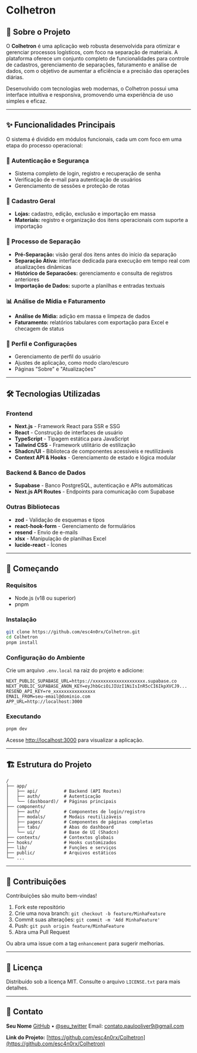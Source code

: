 # Colhetron

## 📖 Sobre o Projeto

O **Colhetron** é uma aplicação web robusta desenvolvida para otimizar e gerenciar processos logísticos, com foco na separação de materiais. A plataforma oferece um conjunto completo de funcionalidades para controle de cadastros, gerenciamento de separações, faturamento e análise de dados, com o objetivo de aumentar a eficiência e a precisão das operações diárias.

Desenvolvido com tecnologias web modernas, o Colhetron possui uma interface intuitiva e responsiva, promovendo uma experiência de uso simples e eficaz.

---

## ✨ Funcionalidades Principais

O sistema é dividido em módulos funcionais, cada um com foco em uma etapa do processo operacional:

### 🔐 Autenticação e Segurança

* Sistema completo de login, registro e recuperação de senha
* Verificação de e-mail para autenticação de usuários
* Gerenciamento de sessões e proteção de rotas

### 📂 Cadastro Geral

* **Lojas:** cadastro, edição, exclusão e importação em massa
* **Materiais:** registro e organização dos itens operacionais com suporte a importação

### 🚀 Processo de Separação

* **Pré-Separação:** visão geral dos itens antes do início da separação
* **Separação Ativa:** interface dedicada para execução em tempo real com atualizações dinâmicas
* **Histórico de Separacões:** gerenciamento e consulta de registros anteriores
* **Importação de Dados:** suporte a planilhas e entradas textuais

### 📊 Análise de Mídia e Faturamento

* **Análise de Mídia:** adição em massa e limpeza de dados
* **Faturamento:** relatórios tabulares com exportação para Excel e checagem de status

### 👤 Perfil e Configurações

* Gerenciamento de perfil do usuário
* Ajustes de aplicação, como modo claro/escuro
* Páginas "Sobre" e "Atualizações"

---

## 🛠️ Tecnologias Utilizadas

### Frontend

* **Next.js** - Framework React para SSR e SSG
* **React** - Construção de interfaces de usuário
* **TypeScript** - Tipagem estática para JavaScript
* **Tailwind CSS** - Framework utilitário de estilização
* **Shadcn/UI** - Biblioteca de componentes acessíveis e reutilizáveis
* **Context API & Hooks** - Gerenciamento de estado e lógica modular

### Backend & Banco de Dados

* **Supabase** - Banco PostgreSQL, autenticação e APIs automáticas
* **Next.js API Routes** - Endpoints para comunicação com Supabase

### Outras Bibliotecas

* **zod** - Validação de esquemas e tipos
* **react-hook-form** - Gerenciamento de formulários
* **resend** - Envio de e-mails
* **xlsx** - Manipulação de planilhas Excel
* **lucide-react** - Ícones

---

## 🚀 Começando

### Requisitos

* Node.js (v18 ou superior)
* pnpm

### Instalação

```bash
git clone https://github.com/esc4n0rx/Colhetron.git
cd Colhetron
pnpm install
```

### Configuração do Ambiente

Crie um arquivo `.env.local` na raiz do projeto e adicione:

```env
NEXT_PUBLIC_SUPABASE_URL=https://xxxxxxxxxxxxxxxxxxxx.supabase.co
NEXT_PUBLIC_SUPABASE_ANON_KEY=eyJhbGciOiJIUzI1NiIsInR5cCI6IkpXVCJ9...
RESEND_API_KEY=re_xxxxxxxxxxxxxxxx
EMAIL_FROM=seu-email@dominio.com
APP_URL=http://localhost:3000
```

### Executando

```bash
pnpm dev
```

Acesse [http://localhost:3000](http://localhost:3000) para visualizar a aplicação.

---

## 🏗️ Estrutura do Projeto

```
/
├── app/
│   ├── api/          # Backend (API Routes)
│   ├── auth/         # Autenticação
│   └── (dashboard)/  # Páginas principais
├── components/
│   ├── auth/         # Componentes de login/registro
│   ├── modals/       # Modais reutilizáveis
│   ├── pages/        # Componentes de páginas completas
│   ├── tabs/         # Abas do dashboard
│   └── ui/           # Base de UI (Shadcn)
├── contexts/         # Contextos globais
├── hooks/            # Hooks customizados
├── lib/              # Funções e serviços
├── public/           # Arquivos estáticos
└── ...
```

---

## 🤝 Contribuições

Contribuições são muito bem-vindas!

1. Fork este repositório
2. Crie uma nova branch: `git checkout -b feature/MinhaFeature`
3. Commit suas alterações: `git commit -m 'Add MinhaFeature'`
4. Push: `git push origin feature/MinhaFeature`
5. Abra uma Pull Request

Ou abra uma issue com a tag `enhancement` para sugerir melhorias.

---

## 📄 Licença

Distribuído sob a licença MIT. Consulte o arquivo `LICENSE.txt` para mais detalhes.

---

## 📧 Contato

**Seu Nome**
[GitHub](https://github.com//esc4n0rx) • [@seu\_twitter](https://twitter.com/esc4n0rx)
Email: [contato.paulooliver9@gmail.com](mailto:contato.paulooliver9@gmail.com)

**Link do Projeto:** [https://github.com/esc4n0rx/Colhetron](https://github.com/esc4n0rx/Colhetron)
